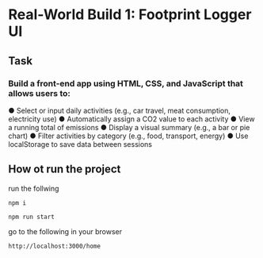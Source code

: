 # Real-World Build 1: Footprint Logger UI

## Task

### Build a front-end app using HTML, CSS, and JavaScript that allows users to:

● Select or input daily activities (e.g., car travel, meat consumption, electricity use)
● Automatically assign a CO2 value to each activity
● View a running total of emissions
● Display a visual summary (e.g., a bar or pie chart)
● Filter activities by category (e.g., food, transport, energy)
● Use localStorage to save data between sessions

## How ot run the project

run the follwing

```
npm i
```

```
npm run start
```

go to the following in your browser

```
http://localhost:3000/home
```

